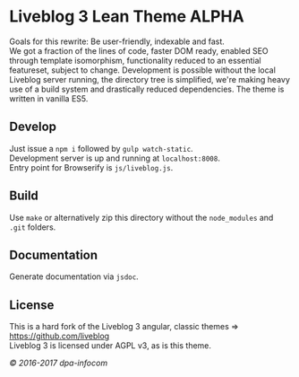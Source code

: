 # Liveblog 3 Lean Theme ALPHA
Goals for this rewrite: Be user-friendly, indexable and fast.    
We got a fraction of the lines of code, faster DOM ready, enabled SEO through template isomorphism, functionality reduced to an essential featureset, subject to change. Development is possible without the local Liveblog server running, the directory tree is simplified, we're making heavy use of a build system and drastically reduced dependencies. The theme is written in vanilla ES5.

## Develop
Just issue a `npm i` followed by `gulp watch-static`.    
Development server is up and running at `localhost:8008`.    
Entry point for Browserify is `js/liveblog.js`.

## Build
Use `make` or alternatively zip this directory without the `node_modules` and `.git` folders.

## Documentation
Generate documentation via `jsdoc`.

## License
This is a hard fork of the Liveblog 3 angular, classic themes => https://github.com/liveblog   
Liveblog 3 is licensed under AGPL v3, as is this theme.
   
*© 2016-2017 dpa-infocom*
